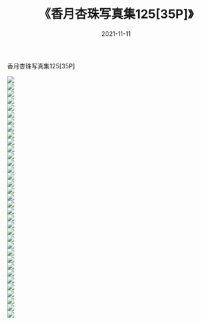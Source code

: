 ﻿---
layout: post
title:  《香月杏珠写真集125[35P]》
date:   2021-11-11
img: http://pic.660000.xyz/1:/性感/2021/香月杏珠写真集125[35P]/000.jpg
categories: [美女, 清纯, 唯美]
---

香月杏珠写真集125[35P]

  ![](http://pic.660000.xyz/1:/性感/2021/香月杏珠写真集125[35P]/001.jpg) <br> ![](http://pic.660000.xyz/1:/性感/2021/香月杏珠写真集125[35P]/002.jpg) <br> ![](http://pic.660000.xyz/1:/性感/2021/香月杏珠写真集125[35P]/003.jpg) <br> ![](http://pic.660000.xyz/1:/性感/2021/香月杏珠写真集125[35P]/004.jpg) <br> ![](http://pic.660000.xyz/1:/性感/2021/香月杏珠写真集125[35P]/005.jpg) <br> ![](http://pic.660000.xyz/1:/性感/2021/香月杏珠写真集125[35P]/006.jpg) <br> ![](http://pic.660000.xyz/1:/性感/2021/香月杏珠写真集125[35P]/007.jpg) <br> ![](http://pic.660000.xyz/1:/性感/2021/香月杏珠写真集125[35P]/008.jpg) <br> ![](http://pic.660000.xyz/1:/性感/2021/香月杏珠写真集125[35P]/009.jpg) <br> ![](http://pic.660000.xyz/1:/性感/2021/香月杏珠写真集125[35P]/010.jpg) <br> ![](http://pic.660000.xyz/1:/性感/2021/香月杏珠写真集125[35P]/011.jpg) <br> ![](http://pic.660000.xyz/1:/性感/2021/香月杏珠写真集125[35P]/012.jpg) <br> ![](http://pic.660000.xyz/1:/性感/2021/香月杏珠写真集125[35P]/013.jpg) <br> ![](http://pic.660000.xyz/1:/性感/2021/香月杏珠写真集125[35P]/014.jpg) <br> ![](http://pic.660000.xyz/1:/性感/2021/香月杏珠写真集125[35P]/015.jpg) <br> ![](http://pic.660000.xyz/1:/性感/2021/香月杏珠写真集125[35P]/016.jpg) <br> ![](http://pic.660000.xyz/1:/性感/2021/香月杏珠写真集125[35P]/017.jpg) <br> ![](http://pic.660000.xyz/1:/性感/2021/香月杏珠写真集125[35P]/018.jpg) <br> ![](http://pic.660000.xyz/1:/性感/2021/香月杏珠写真集125[35P]/019.jpg) <br> ![](http://pic.660000.xyz/1:/性感/2021/香月杏珠写真集125[35P]/020.jpg) <br> ![](http://pic.660000.xyz/1:/性感/2021/香月杏珠写真集125[35P]/021.jpg) <br> ![](http://pic.660000.xyz/1:/性感/2021/香月杏珠写真集125[35P]/022.jpg) <br> ![](http://pic.660000.xyz/1:/性感/2021/香月杏珠写真集125[35P]/023.jpg) <br> ![](http://pic.660000.xyz/1:/性感/2021/香月杏珠写真集125[35P]/024.jpg) <br> ![](http://pic.660000.xyz/1:/性感/2021/香月杏珠写真集125[35P]/025.jpg) <br> ![](http://pic.660000.xyz/1:/性感/2021/香月杏珠写真集125[35P]/026.jpg) <br> ![](http://pic.660000.xyz/1:/性感/2021/香月杏珠写真集125[35P]/027.jpg) <br> ![](http://pic.660000.xyz/1:/性感/2021/香月杏珠写真集125[35P]/028.jpg) <br> ![](http://pic.660000.xyz/1:/性感/2021/香月杏珠写真集125[35P]/029.jpg) <br> ![](http://pic.660000.xyz/1:/性感/2021/香月杏珠写真集125[35P]/030.jpg) <br> ![](http://pic.660000.xyz/1:/性感/2021/香月杏珠写真集125[35P]/031.jpg) <br> ![](http://pic.660000.xyz/1:/性感/2021/香月杏珠写真集125[35P]/032.jpg) <br> ![](http://pic.660000.xyz/1:/性感/2021/香月杏珠写真集125[35P]/033.jpg) <br> ![](http://pic.660000.xyz/1:/性感/2021/香月杏珠写真集125[35P]/034.jpg) <br> ![](http://pic.660000.xyz/1:/性感/2021/香月杏珠写真集125[35P]/035.jpg) <br>